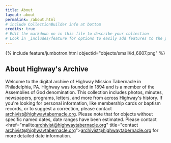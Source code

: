 ```yaml
---
title: About
layout: about
permalink: /about.html
# include CollectionBuilder info at bottom
credits: true
# Edit the markdown on in this file to describe your collection
# Look in _includes/feature for options to easily add features to the page
---
```


{% include feature/jumbotron.html objectid="objects/small/id_6607.png" %} 


## About Highway's Archive

Welcome to the digital archive of Highway Mission Tabernacle in Philadelphia, PA. Highway was founded in 1894 and is a member of the Assemblies of God denomination. This collection includes photos, minutes, newspapers, programs, letters, and more from across Highway's history. If you're looking for personal information, like membership cards or baptism records, or to suggest a correction, please contact archivist@highwaytabernacle.org. Please note that for objects without specific named dates, date ranges have been estimated. Please contact <href="mailto:archivist@highwaytabernacle.org" title="contact archivist@highwaytabernacle.org">archivist@highwaytabernacle.org</a> for more detailed date information.

